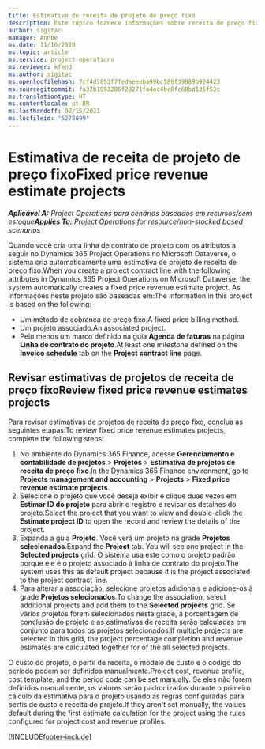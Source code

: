 ```yaml
---
title: Estimativa de receita de projeto de preço fixo
description: Este tópico fornece informações sobre receita de preço fixo em projetos.
author: sigitac
manager: Annbe
ms.date: 11/16/2020
ms.topic: article
ms.service: project-operations
ms.reviewer: kfend
ms.author: sigitac
ms.openlocfilehash: 7cf4d7853f7fedaeeeba99bc589f39989b924423
ms.sourcegitcommit: fa32b1893286f20271fa4ec4be8fc68bd135f53c
ms.translationtype: HT
ms.contentlocale: pt-BR
ms.lasthandoff: 02/15/2021
ms.locfileid: "5278899"
---
```

# <a name="fixed-price-revenue-estimate-projects"></a><span data-ttu-id="7476c-103">Estimativa de receita de projeto de preço fixo</span><span class="sxs-lookup"><span data-stu-id="7476c-103">Fixed price revenue estimate projects</span></span> 

<span data-ttu-id="7476c-104">_**Aplicável A:** Project Operations para cenários baseados em recursos/sem estoque_</span><span class="sxs-lookup"><span data-stu-id="7476c-104">_**Applies To:** Project Operations for resource/non-stocked based scenarios_</span></span>

<span data-ttu-id="7476c-105">Quando você cria uma linha de contrato de projeto com os atributos a seguir no Dynamics 365 Project Operations no Microsoft Dataverse, o sistema cria automaticamente uma estimativa de projeto de receita de preço fixo.</span><span class="sxs-lookup"><span data-stu-id="7476c-105">When you create a project contract line with the following attributes in Dynamics 365 Project Operations on Microsoft Dataverse, the system automatically creates a fixed price revenue estimate project.</span></span> <span data-ttu-id="7476c-106">As informações neste projeto são baseadas em:</span><span class="sxs-lookup"><span data-stu-id="7476c-106">The information in this project is based on the following:</span></span>

  - <span data-ttu-id="7476c-107">Um método de cobrança de preço fixo.</span><span class="sxs-lookup"><span data-stu-id="7476c-107">A fixed price billing method.</span></span>
  - <span data-ttu-id="7476c-108">Um projeto associado.</span><span class="sxs-lookup"><span data-stu-id="7476c-108">An associated project.</span></span>
  - <span data-ttu-id="7476c-109">Pelo menos um marco definido na guia **Agenda de faturas** na página **Linha de contrato do projeto**.</span><span class="sxs-lookup"><span data-stu-id="7476c-109">At least one milestone defined on the **Invoice schedule** tab on the **Project contract line** page.</span></span>

## <a name="review-fixed-price-revenue-estimates-projects"></a><span data-ttu-id="7476c-110">Revisar estimativas de projetos de receita de preço fixo</span><span class="sxs-lookup"><span data-stu-id="7476c-110">Review fixed price revenue estimates projects</span></span>
<span data-ttu-id="7476c-111">Para revisar estimativas de projetos de receita de preço fixo, conclua as seguintes etapas:</span><span class="sxs-lookup"><span data-stu-id="7476c-111">To review fixed price revenue estimates projects, complete the following steps:</span></span>

1. <span data-ttu-id="7476c-112">No ambiente do Dynamics 365 Finance, acesse **Gerenciamento e contabilidade de projetos** > **Projetos** > **Estimativa de projetos de receita de preço fixo**.</span><span class="sxs-lookup"><span data-stu-id="7476c-112">In the Dynamics 365 Finance environment, go to **Projects management and accounting** > **Projects** > **Fixed price revenue estimate projects**.</span></span>
2. <span data-ttu-id="7476c-113">Selecione o projeto que você deseja exibir e clique duas vezes em **Estimar ID do projeto** para abrir o registro e revisar os detalhes do projeto.</span><span class="sxs-lookup"><span data-stu-id="7476c-113">Select the project that you want to view and double-click the **Estimate project ID** to open the record and review the details of the project.</span></span>
3. <span data-ttu-id="7476c-114">Expanda a guia **Projeto**. Você verá um projeto na grade **Projetos selecionados**.</span><span class="sxs-lookup"><span data-stu-id="7476c-114">Expand the **Project** tab. You will see one project in the **Selected projects** grid.</span></span> <span data-ttu-id="7476c-115">O sistema usa este como o projeto padrão porque ele é o projeto associado à linha de contrato do projeto.</span><span class="sxs-lookup"><span data-stu-id="7476c-115">The system uses this as default project because it is the project associated to the project contract line.</span></span> 
4. <span data-ttu-id="7476c-116">Para alterar a associação, selecione projetos adicionais e adicione-os à grade **Projetos selecionados**.</span><span class="sxs-lookup"><span data-stu-id="7476c-116">To change the association, select additional projects and add them to the **Selected projects** grid.</span></span> <span data-ttu-id="7476c-117">Se vários projetos forem selecionados nesta grade, a porcentagem de conclusão do projeto e as estimativas de receita serão calculadas em conjunto para todos os projetos selecionados.</span><span class="sxs-lookup"><span data-stu-id="7476c-117">If multiple projects are selected in this grid, the project percentage completion and revenue estimates are calculated together for of the all selected projects.</span></span>

  <span data-ttu-id="7476c-118">O custo do projeto, o perfil de receita, o modelo de custo e o código do período podem ser definidos manualmente.</span><span class="sxs-lookup"><span data-stu-id="7476c-118">Project cost, revenue profile, cost template, and the period code can be set manually.</span></span> <span data-ttu-id="7476c-119">Se eles não forem definidos manualmente, os valores serão padronizados durante o primeiro cálculo da estimativa para o projeto usando as regras configuradas para perfis de custo e receita do projeto.</span><span class="sxs-lookup"><span data-stu-id="7476c-119">If they aren't set manually, the values default during the first estimate calculation for the project using the rules configured for project cost and revenue profiles.</span></span>



[!INCLUDE[footer-include](../includes/footer-banner.md)]